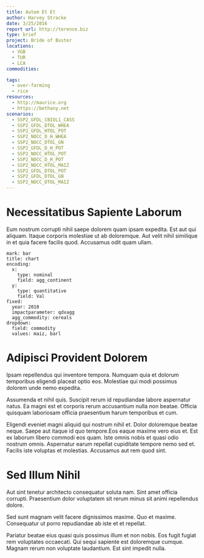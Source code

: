 ```yaml
---
title: Autem Et Et
author: Harvey Stracke
date: 3/25/2016
report url: http://terence.biz
type: brief
project: Bride of Buster
locations:
  - VGB
  - TUR
  - LCA
commodities:

tags:
  - over-farming
  - rice
resources:
  - http://maurice.org
  - https://bethany.net
scenarios:
  - SSP2_GFDL_CBIOL1_CASS
  - SSP2_GFDL_DTOL_WHEA
  - SSP2_GFDL_HTOL_POT
  - SSP2_NOCC_D_H_WHEA
  - SSP2_NOCC_DTOL_GN
  - SSP2_GFDL_D_H_POT
  - SSP2_NOCC_HTOL_POT
  - SSP2_NOCC_D_H_POT
  - SSP2_NOCC_HTOL_MAIZ
  - SSP2_GFDL_DTOL_POT
  - SSP2_GFDL_DTOL_GN
  - SSP2_NOCC_DTOL_MAIZ
---
```

# Necessitatibus Sapiente Laborum
Eum nostrum corrupti nihil saepe dolorem quam ipsam expedita. Est aut qui aliquam. Itaque corporis molestiae ut ab doloremque. Aut velit nihil similique in et quia facere facilis quod. Accusamus odit quam ullam.

```vis
mark: bar
title: chart
encoding:
  x:
    type: nominal
    field: agg_continent
  y:
    type: quantitative
    field: Val
fixed:
  year: 2010
  impactparameter: qdxagg
  agg_commodity: cereals
dropdown:
  field: commodity
  values: maiz, barl
```

# Adipisci Provident Dolorem
Ipsam repellendus qui inventore tempora. Numquam quia et dolorum temporibus eligendi placeat optio eos. Molestiae qui modi possimus dolorem unde nemo expedita.
 Assumenda et nihil quis. Suscipit rerum id repudiandae labore aspernatur natus. Ea magni est et corporis rerum accusantium nulla non beatae. Officia quisquam laboriosam officia praesentium harum temporibus et cum.
 Eligendi eveniet magni aliquid qui nostrum nihil et. Dolor doloremque beatae neque. Saepe aut itaque id quo tempore.Eos eaque maxime vero eius et. Est ex laborum libero commodi eos quam. Iste omnis nobis et quasi odio nostrum omnis. Aspernatur earum repellat cupiditate tempore nemo sed et. Facilis iste voluptas et molestias. Accusamus aut rem quod sint.

# Sed Illum Nihil
Aut sint tenetur architecto consequatur soluta nam. Sint amet officia corrupti. Praesentium dolor voluptatem sit rerum minus sit animi repellendus dolore.
 Sed sunt magnam velit facere dignissimos maxime. Quo et maxime. Consequatur ut porro repudiandae ab iste et et repellat.
 Pariatur beatae eius quasi quis possimus illum et non nobis. Eos fugit fugiat rem voluptates occaecati. Qui sequi sapiente est doloremque cumque. Magnam rerum non voluptate laudantium. Est sint impedit nulla.
